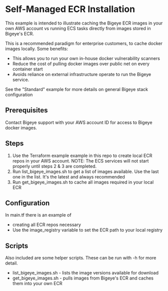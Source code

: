 # Self-Managed ECR Installation

This example is intended to illustrate caching the Bigeye ECR images
in your own AWS account vs running ECS tasks directly from images stored 
in Bigeye's ECR.

This is a recommended paradigm for enterprise customers, to cache docker images locally.
Some benefits:
- This allows you to run your own in-house docker vulnerability scanners
- Reduce the cost of pulling docker images over public net on every container start
- Avoids reliance on external infrastructure operate to run the Bigeye service.

See the "Standard" example for more details on general Bigeye stack configuration

## Prerequisites

Contact Bigeye support with your AWS account ID for access to Bigeye docker images.

## Steps

1. Use the Terraform example example in this repo to create local ECR repos in your AWS account.
    NOTE: The ECS services will not start properly until steps 2 & 3 are completed.
2. Run list_bigeye_images.sh to get a list of images available.  Use the last one in the list.  It's the latest and always recommended
3. Run get_bigeye_images.sh to cache all images required in your local ECR

## Configuration

In main.tf there is an example of 
- creating all ECR repos necessary
- Use the image_registry variable to set the ECR path to your local registry

## Scripts
Also included are some helper scripts.  These can be run with -h for more detail.
- list_bigeye_images.sh - lists the image versions available for download
- get_bigeye_images.sh - pulls images from Bigeye's ECR and caches them into your own ECR